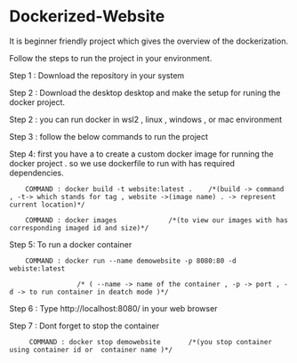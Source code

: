 # Dockerized-Website 

It is beginner friendly project which gives the overview of the dockerization. 

Follow the steps to run the project in your environment.

Step 1 : Download the repository in your system

Step 2 : Download the desktop desktop and make the setup for runing the docker project.

Step 2 : you can run docker in wsl2 , linux , windows , or mac environment 

Step 3 : follow the below commands to run the project 

Step 4: first you have a to create a custom docker image for running the docker project . so we use dockerfile to run with has required dependencies.
        
        COMMAND : docker build -t website:latest .    /*(build -> command , -t-> which stands for tag , website ->(image name) . -> represent current location)*/
        
        COMMAND : docker images             /*(to view our images with has corresponding imaged id and size)*/
        
Step 5: To run a docker container 

        COMMAND : docker run --name demowebsite -p 8080:80 -d webiste:latest
        
                     /* ( --name -> name of the container , -p -> port , -d -> to run container in deatch mode )*/
                     
Step 6 : Type http://localhost:8080/ in your web browser 

Step 7 : Dont forget  to stop the container 
   
         COMMAND : docker stop demowebsite       /*(you stop container using container id or  container name )*/
